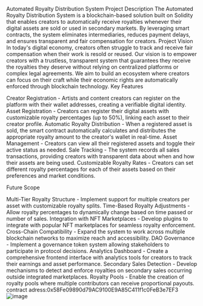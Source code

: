Automated Royalty Distribution System
Project Description
The Automated Royalty Distribution System is a blockchain-based solution built on Solidity that enables creators to automatically receive royalties whenever their digital assets are sold or used in secondary markets. By leveraging smart contracts, the system eliminates intermediaries, reduces payment delays, and ensures transparent and fair compensation for creators.
Project Vision
In today's digital economy, creators often struggle to track and receive fair compensation when their work is resold or reused. Our vision is to empower creators with a trustless, transparent system that guarantees they receive the royalties they deserve without relying on centralized platforms or complex legal agreements. We aim to build an ecosystem where creators can focus on their craft while their economic rights are automatically enforced through blockchain technology.
Key Features

Creator Registration - Artists and content creators can register on the platform with their wallet addresses, creating a verifiable digital identity.
Asset Registration - Creators can register their digital assets with customizable royalty percentages (up to 50%), linking each asset to their creator profile.
Automatic Royalty Distribution - When a registered asset is sold, the smart contract automatically calculates and distributes the appropriate royalty amount to the creator's wallet in real-time.
Asset Management - Creators can view all their registered assets and toggle their active status as needed.
Sale Tracking - The system records all sales transactions, providing creators with transparent data about when and how their assets are being used.
Customizable Royalty Rates - Creators can set different royalty percentages for each of their assets based on their preferences and market conditions.

Future Scope

Multi-Tier Royalty Structure - Implement support for multiple creators per asset with customizable royalty splits.
Time-Based Royalty Adjustments - Allow royalty percentages to dynamically change based on time passed or number of sales.
Integration with NFT Marketplaces - Develop plugins to integrate with popular NFT marketplaces for seamless royalty enforcement.
Cross-Chain Compatibility - Expand the system to work across multiple blockchain networks to maximize reach and accessibility.
DAO Governance - Implement a governance token system allowing stakeholders to participate in protocol decisions.
Analytics Dashboard - Create a comprehensive frontend interface with analytics tools for creators to track their earnings and asset performance.
Secondary Sales Detection - Develop mechanisms to detect and enforce royalties on secondary sales occurring outside integrated marketplaces.
Royalty Pools - Enable the creation of royalty pools where multiple contributors can receive proportional payouts.
contract adress:0x58Fe09890d79AC9100E9A85C411f1c0FeB3e7EF3
![image](https://github.com/user-attachments/assets/9556281a-f575-440a-a658-cfa8515bf944)
